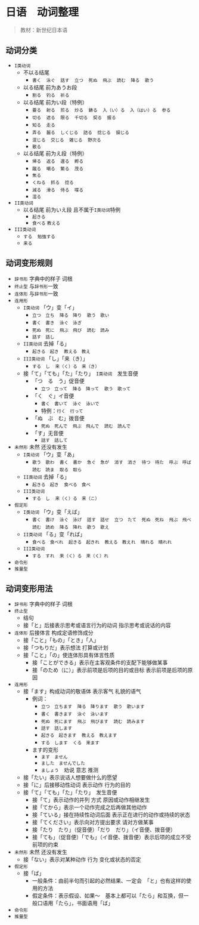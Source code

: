 # 日语　动词整理

> 教材：新世纪日本语

## 动词分类

- `I类动词`
    - 不以る结尾
        - `書く`　`泳ぐ`　`話す`　`立つ`　`死ぬ`　`飛ぶ`　`読む`　`降る`　`歌う`
    - 以る结尾 前为あうお段
        - `割る`　`钓る`　`祈る`
    - 以る结尾 前为い段（特例）
        - `要る`　`射る`　`煎る`　`炒る`　`鋳る`　`入（い）る`　`入（はい）る`　`参る`
        - `切る`　`遮る`　`限る`　`千切る`　`契る`　`握る`
        - `知る`　`走る`
        - `弄る`　`齧る`　`しくじる`　`詰る`　`捻じる`　`捩じる`
        - `混じる`　`交じる`　`雑じる`　`野次る`
        - `散る`
    - 以る结尾 前为え段（特例）
        - `帰る`　`返る`　`還る`　`孵る`
        - `蹴る`　`嘲る`　`繁る`　`茂る`
        - `焦る`
        - `くねる`　`抓る`　`捻る`
        - `減る`　`滑る`　`侍る`　`喋る`
        - `湿る`
- `II类动词`
    - 以る结尾 前为いえ段 且不属于`I类动词`特例
        - `起きる`
        - `食べる` `教える`
- `III类动词`
    - `する`　`勉強する`
    - `来る`

## 动词变形规则

- `辞书形` 字典中的样子 词根
- `终止型` 与`辞书形`一致
- `连体形` 与`辞书形`一致 
- `连用形`
    - `I类动词` 「ウ」变「イ」
        - `立つ　立ち`　`降る　降り`　`歌う　歌い`
        - `書く　書き`　`泳ぐ　泳ぎ`
        - `死ぬ　死に`　`飛ぶ　飛び`　`読む　読み`
        - `話す　話し`
    - `II类动词` 去掉「る」
        - `起きる　起き`　`教える　教え`
    - `III类动词` 「し」「来（き）」
        - `する　し`　`来（く）る　来（き）`
    - 接「て」「ても」「た」「たり」　`I类动词`　发生音便
        - 「つ　る　う」促音便
            - `立つ　立って`　`降る　降って`　`歌う　歌って`
        - 「く　ぐ」イ音便
            - `書く　書いて`　`泳ぐ　泳いで`
            - 特例：`行く　行って`
        - 「ぬ　ぶ　む」拨音便
            - `死ぬ　死んで`　`飛ぶ　飛んで`　`読む　読んで`
        - 「す」无音便
            - `話す　話して`
- `未然形` 未然 还没有发生
    - `I类动词` 「ウ」变「あ」
        - `歌う　歌わ`　`書く　書か`　`急ぐ　急が`　`消す　消さ`　`待つ　待た`　`呼ぶ　呼ば`　`読む　読ま`　`取る　取ら`
    - `II类动词` 去掉「る」
        - `起きる　起き`　`食べる　食べ`
    - `III类动词` 
        - `する　し`　`来（く）る　来（こ）`
- `假定形`
    - `I类动词` 「ウ」变「えば」
        - `書く　書け`　`泳ぐ　泳げ`　`話す　話せ`　`立つ　たて`　`死ぬ　死ね`　`飛ぶ　飛べ`　`読む　読め`　`降る　降れ`　`歌う　歌え`
    - `II类动词` 「る」变「れば」
        - `食べる　食べれ`　`起きる　起きれ`　`教える　教えれ`　`晴れる　晴れれ`
    - `III类动词`
        - `する　すれ`　`来（く）る　来（く）れ`
- `命令形`
- `推量型`

## 动词变形用法

- `辞书形` 字典中的样子 词根
- `终止型`
    - 结句
    - 接「と」后接表示思考或语言行为的动词 指示思考或说话的内容
- `连体形` 后接体言 构成定语修饰成分
    - 接「こと」「もの」「とき」「人」
    - 接「つもりだ」表示想法 打算或计划
    - 接「こと」「の」使连体形具有体言性质
        - 接「ことができる」表示在主客观条件的支配下能够做某事
        - 接「のため（に）」表示前项是后项的目的或目标 表示前项是后项的原因
- `连用形`
    - 接「ます」构成动词的敬语体 表示客气 礼貌的语气
        - 例词：
            - `立つ　立ちます`　`降る　降ります`　`歌う　歌います`
            - `書く　書きます`　`泳ぐ　泳います`
            - `死ぬ　死にます`　`飛ぶ　飛びます`　`読む　読みます`
            - `話す　話します`
            - `起きる　起きます`　`教える　教えます`
            - `する　します`　`くる　来ます`
        - ます的变形
            - `ます　ません`
            - `ました　ませんでした`
            - `ましょう`　劝说 意志 推测
    - 接「たい」表示说话人想要做什么的愿望
    - 接「に」后接移动性动词 表示动作 行为的目的
    - 接「て」「ても」「た」「たり」　发生音便
        - 接「て」表示动作的并列 方式 原因或动作相继发生
        - 接「てから」表示一个动作完成之后再做其他动作
        - 接「ている」接在持续性动词后面 表示正在进行的动作或持续的状态
        - 接「てください」表示向对方提出要求 请对方做某事
        - 接「たり　たり」（促音便）「だり　だり」（イ音便、拨音便）
        - 接「ても」（促音便）「でも」（イ音便、拨音便）表示后项的成立不受前项的约束
- `未然形` 未然 还没有发生
    - 接「ない」表示对某种动作 行为 变化或状态的否定
- `假定形`
    - 接「ば」
        - 一般条件：由前半句而引起的必然结果、一定会　「と」也有这样的使用的方法
        - 假定条件：表示假设、如果～　基本上都可以「たら」和互换，但一般口语用「たら」，书面语用「ば」
- `命令形`
- `推量型`
